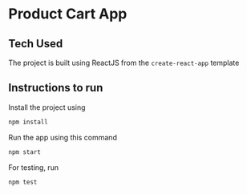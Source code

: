 # Product Cart App

## Tech Used

The project is built using ReactJS from the ```create-react-app``` template

## Instructions to run

Install the project using 

```bash
npm install
```

Run the app using this command

```bash
npm start
```

For testing, run 

```bash
npm test
```
